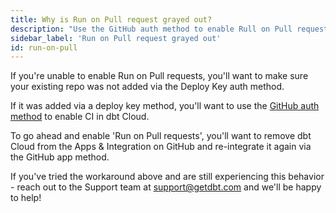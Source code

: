 ```yaml
---
title: Why is Run on Pull request grayed out?
description: "Use the GitHub auth method to enable Rull on Pull request"
sidebar_label: 'Run on Pull request grayed out'
id: run-on-pull
---
```


If you're unable to enable Run on Pull requests, you'll want to make sure your existing repo was not added via the Deploy Key auth method.

If it was added via a deploy key method, you'll want to use the [GitHub auth method](https://docs.getdbt.com/docs/cloud-installing-the-github-application) to enable CI in dbt Cloud.

To go ahead and enable 'Run on Pull requests', you'll want to remove dbt Cloud from the Apps & Integration on GitHub and re-integrate it again via the GitHub app method.

If you've tried the workaround above and are still experiencing this behavior - reach out to the Support team at support@getdbt.com and we'll be happy to help!

